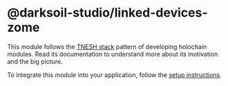 # @darksoil-studio/linked-devices-zome

This module follows the [TNESH stack](https://darksoil.studio/tnesh-stack) pattern of developing holochain modules. Read its documentation to understand more about its motivation and the big picture.

To integrate this module into your application, follow the [setup instructions](/documentation/setup.md).
